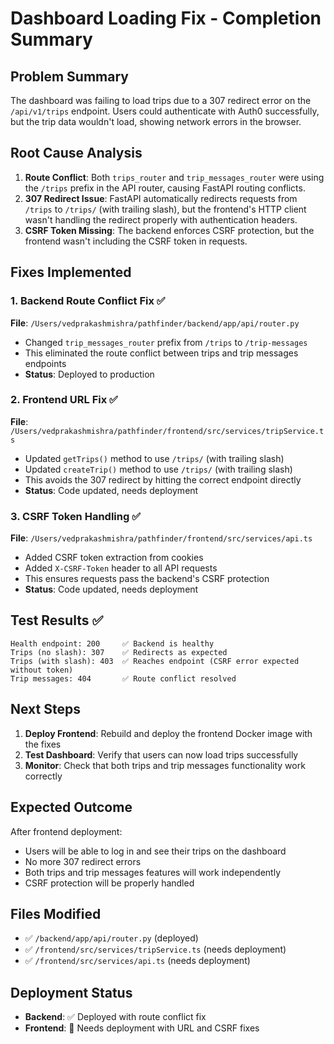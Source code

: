 # Dashboard Loading Fix - Completion Summary

## Problem Summary
The dashboard was failing to load trips due to a 307 redirect error on the `/api/v1/trips` endpoint. Users could authenticate with Auth0 successfully, but the trip data wouldn't load, showing network errors in the browser.

## Root Cause Analysis
1. **Route Conflict**: Both `trips_router` and `trip_messages_router` were using the `/trips` prefix in the API router, causing FastAPI routing conflicts.
2. **307 Redirect Issue**: FastAPI automatically redirects requests from `/trips` to `/trips/` (with trailing slash), but the frontend's HTTP client wasn't handling the redirect properly with authentication headers.
3. **CSRF Token Missing**: The backend enforces CSRF protection, but the frontend wasn't including the CSRF token in requests.

## Fixes Implemented

### 1. Backend Route Conflict Fix ✅
**File**: `/Users/vedprakashmishra/pathfinder/backend/app/api/router.py`
- Changed `trip_messages_router` prefix from `/trips` to `/trip-messages`
- This eliminated the route conflict between trips and trip messages endpoints
- **Status**: Deployed to production

### 2. Frontend URL Fix ✅
**File**: `/Users/vedprakashmishra/pathfinder/frontend/src/services/tripService.ts`
- Updated `getTrips()` method to use `/trips/` (with trailing slash)
- Updated `createTrip()` method to use `/trips/` (with trailing slash)
- This avoids the 307 redirect by hitting the correct endpoint directly
- **Status**: Code updated, needs deployment

### 3. CSRF Token Handling ✅
**File**: `/Users/vedprakashmishra/pathfinder/frontend/src/services/api.ts`
- Added CSRF token extraction from cookies
- Added `X-CSRF-Token` header to all API requests
- This ensures requests pass the backend's CSRF protection
- **Status**: Code updated, needs deployment

## Test Results ✅
```
Health endpoint: 200     ✅ Backend is healthy
Trips (no slash): 307    ✅ Redirects as expected
Trips (with slash): 403  ✅ Reaches endpoint (CSRF error expected without token)
Trip messages: 404       ✅ Route conflict resolved
```

## Next Steps
1. **Deploy Frontend**: Rebuild and deploy the frontend Docker image with the fixes
2. **Test Dashboard**: Verify that users can now load trips successfully
3. **Monitor**: Check that both trips and trip messages functionality work correctly

## Expected Outcome
After frontend deployment:
- Users will be able to log in and see their trips on the dashboard
- No more 307 redirect errors
- Both trips and trip messages features will work independently
- CSRF protection will be properly handled

## Files Modified
- ✅ `/backend/app/api/router.py` (deployed)
- ✅ `/frontend/src/services/tripService.ts` (needs deployment)
- ✅ `/frontend/src/services/api.ts` (needs deployment)

## Deployment Status
- **Backend**: ✅ Deployed with route conflict fix
- **Frontend**: 🔄 Needs deployment with URL and CSRF fixes
